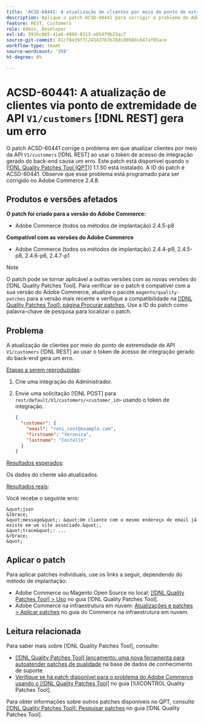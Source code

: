 ```yaml
---
title: 'ACSD-60441: A atualização de clientes por meio do ponto de extremidade V1/customers [!DNL REST] API gera um erro'
description: Aplique o patch ACSD-60441 para corrigir o problema do Adobe Commerce em que a atualização de clientes por meio da V1/customers [!DNL REST] API ao usar o token de acesso de integração gerado do back-end gera um erro.
feature: REST, Customers
role: Admin, Developer
exl-id: 3936c065-41a6-4860-8313-e054f9b23ac7
source-git-commit: 81c78439f7c243437b7b76dc80560c847af95ace
workflow-type: tm+mt
source-wordcount: '358'
ht-degree: 0%

---
```


# ACSD-60441: A atualização de clientes via ponto de extremidade de API `V1/customers` [!DNL REST] gera um erro

O patch ACSD-60441 corrige o problema em que atualizar clientes por meio da API `V1/customers` [!DNL REST] ao usar o token de acesso de integração gerado do back-end causa um erro. Este patch está disponível quando o [[!DNL Quality Patches Tool (QPT)]](https://experienceleague.adobe.com/en/docs/commerce-knowledge-base/kb/announcements/commerce-announcements/magento-quality-patches-released-new-tool-to-self-serve-quality-patches) 1.1.50 está instalado. A ID do patch é ACSD-60441. Observe que esse problema está programado para ser corrigido no Adobe Commerce 2.4.8.

## Produtos e versões afetados

**O patch foi criado para a versão do Adobe Commerce:**

* Adobe Commerce (todos os métodos de implantação) 2.4.5-p8

**Compatível com as versões do Adobe Commerce**

* Adobe Commerce (todos os métodos de implantação) 2.4.4-p9, 2.4.5-p8, 2.4.6-p6, 2.4.7-p1

>[!NOTE]
>
>O patch pode se tornar aplicável a outras versões com as novas versões do [!DNL Quality Patches Tool]. Para verificar se o patch é compatível com a sua versão do Adobe Commerce, atualize o pacote `magento/quality-patches` para a versão mais recente e verifique a compatibilidade na [[!DNL Quality Patches Tool]: página Procurar patches](https://experienceleague.adobe.com/tools/commerce-quality-patches/index.html). Use a ID do patch como palavra-chave de pesquisa para localizar o patch.

## Problema

A atualização de clientes por meio do ponto de extremidade de API `V1/customers` [!DNL REST] ao usar o token de acesso de integração gerado do back-end gera um erro.

<u>Etapas a serem reproduzidas</u>:

1. Crie uma integração do Administrador.
1. Envie uma solicitação [!DNL POST] para `rest/default/V1/customers/<customer_id>` usando o token de integração.

   ```json
   {
     "customer": {
       "email": "roni_cost@example.com",
       "firstname": "Veronica",
       "lastname": "Costello"
     }
   }
   ```

<u>Resultados esperados</u>:

Os dados do cliente são atualizados.

<u>Resultados reais</u>:

Você recebe o seguinte erro:

    &quot;json
    &lbrace;
    &quot;message&quot;: &quot;Um cliente com o mesmo endereço de email já existe em um site associado.&quot;,
    &quot;trace&quot;: ...
    &rbrace;
    &quot;

## Aplicar o patch

Para aplicar patches individuais, use os links a seguir, dependendo do método de implantação:

* Adobe Commerce ou Magento Open Source no local: [[!DNL Quality Patches Tool] > Uso](/help/tools/quality-patches-tool/usage.md) no guia [!DNL Quality Patches Tool].
* Adobe Commerce na infraestrutura em nuvem: [Atualizações e patches > Aplicar patches](https://experienceleague.adobe.com/docs/commerce-cloud-service/user-guide/develop/upgrade/apply-patches.html) no guia do Commerce na infraestrutura em nuvem.

## Leitura relacionada

Para saber mais sobre [!DNL Quality Patches Tool], consulte:

* [[!DNL Quality Patches Tool] lançamento: uma nova ferramenta para autoatender patches de qualidade](https://experienceleague.adobe.com/en/docs/commerce-knowledge-base/kb/announcements/commerce-announcements/magento-quality-patches-released-new-tool-to-self-serve-quality-patches) na base de dados de conhecimento de suporte.
* [Verifique se há patch disponível para o problema do Adobe Commerce usando o  [!DNL Quality Patches Tool]](/help/tools/quality-patches-tool/patches-available-in-qpt/check-patch-for-magento-issue-with-magento-quality-patches.md) no guia [!UICONTROL Quality Patches Tool].


Para obter informações sobre outros patches disponíveis no QPT, consulte [[!DNL Quality Patches Tool]: Pesquisar patches](https://experienceleague.adobe.com/tools/commerce-quality-patches/index.html) no guia [!DNL Quality Patches Tool].
